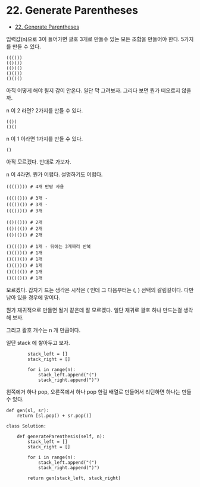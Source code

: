 # 22. Generate Parentheses
* [22. Generate Parentheses](https://leetcode.com/problems/generate-parentheses/)

입력값(n)으로 3이 들어가면 괄호 3개로 만들수 있는 모든 조합을 만들어야 한다. 5가지를 만들 수 있다.
```
((()))
(()())
(())()
()(())
()()()
```

아직 어떻게 해야 될지 감이 안온다. 일단 막 그려보자. 그리다 보면 뭔가 떠오르지 않을까.

n 이 2 라면? 2가지를 만들 수 있다.
```
(())
()()
```

n 이 1 이라면 1가지를 만들 수 있다.
```
()
```

아직 모르겠다. 반대로 가보자.

n 이 4라면. 뭔가 어렵다. 설명하기도 어렵다.
```
(((()))) # 4개 만땅 사용

((()())) # 3개 - 
((())()) # 3개 - 
((()))() # 3개

(()(())) # 2개
(())(()) # 2개
(())()() # 2개

()((())) # 1개 - 뒤에는 3개짜리 반복
()(())() # 1개 
()(()()) # 1개
()(())() # 1개
()()(()) # 1개
()()()() # 1개
```

모르겠다. 갑자기 드는 생각은 시작은 ( 인데 그 다음부터는 (, ) 선택의 갈림길이다. 다만 남아 있을 경우에 말이다.

뭔가 재귀적으로 만들면 될거 같은데 잘 모르겠다. 일단 재귀로 괄호 하나 만드는걸 생각해 보자.

그리고 괄호 개수는 n 개 만큼이다.

일단 stack 에 쌓아두고 보자.
```
        stack_left = []
        stack_right = []

        for i in range(n):
            stack_left.append("(")
            stack_right.append(")")
```

왼쪽에거 하나 pop, 오른쪽에서 하나 pop 한걸 배열로 만들어서 리턴하면 하나는 만들 수 있다.
```
def gen(sl, sr):
    return [sl.pop() + sr.pop()]

class Solution:

    def generateParenthesis(self, n):
        stack_left = []
        stack_right = []

        for i in range(n):
            stack_left.append("(")
            stack_right.append(")")

        return gen(stack_left, stack_right)
```


